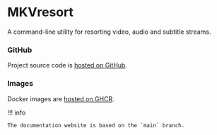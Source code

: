 # MKVresort

A command-line utility for resorting video, audio and subtitle streams.

### GitHub

Project source code is [hosted on GitHub](https://github.com/ToshY/mkvresort).

### Images

Docker images are [hosted on GHCR](https://github.com/ToshY/mkvresort/pkgs/container/mkvresort).

!!! info

    The documentation website is based on the `main` branch.
